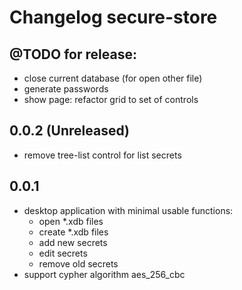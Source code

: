 # Changelog secure-store

## @TODO for release:
- close current database (for open other file)
- generate passwords
- show page: refactor grid to set of controls

## 0.0.2 (Unreleased)

 * remove tree-list control for list secrets

## 0.0.1

 * desktop application with minimal usable functions:
   * open *.xdb files
   * create *.xdb files
   * add new secrets
   * edit secrets
   * remove old secrets
 * support cypher algorithm aes_256_cbc
